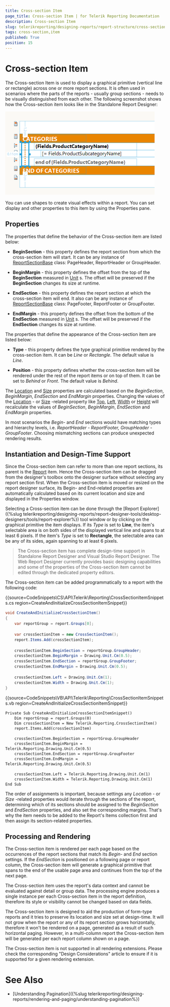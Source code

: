 ```yaml
---
title: Cross-section Item
page_title: Cross-section Item | for Telerik Reporting Documentation
description: Cross-section Item
slug: telerikreporting/designing-reports/report-structure/cross-section-item
tags: cross-section,item
published: True
position: 15
---
```


# Cross-section Item

The Cross-section Item is used to display a graphical primitive (vertical line or rectangle) across one or more report sections. It is often used in scenarios where the parts of the reports - usually group sections - needs to be visually distinguished from each other. The following screenshot shows how the Cross-section item looks like in the Standalone Report Designer: 

  ![report-items-cross-section-item](images/report-items-cross-section-item.png)

You can use shapes to create visual effects within a report. You can set display and other properties to this item by using the Properties pane.       

## Properties

The properties that define the behavior of the Cross-section item are listed below:

* __BeginSection__ - this property defines the report section from which the cross-section item will start. It can be any instance of [ReportSectionBase](/reporting/api/Telerik.Reporting.ReportSectionBase)  class: PageHeader, ReportHeader or GroupHeader. 

* __BeginMargin__ - this property defines the offset from the top of the __BeginSection__ measured in [Unit](/reporting/api/Telerik.Reporting.Drawing.Unit) s. The offset will be preserved if the __BeginSection__ changes its size at runtime. 

* __EndSection__ - this property defines the report section at which the cross-section item will end. It also can be any instance of [ReportSectionBase](/reporting/api/Telerik.Reporting.ReportSectionBase)  class: PageFooter, ReportFooter or GroupFooter. 

* __EndMargin__ - this property defines the offset from the bottom of the __EndSection__ measured in [Unit](/reporting/api/Telerik.Reporting.Drawing.Unit) s. The offset will be preserved if the __EndSection__ changes its size at runtime. 

The properties that define the appearance of the Cross-section item are listed below: 

* __Type__ - this property defines the type graphical primitive rendered by the cross-section item. It can be *Line* or *Rectangle*. The default value is *Line*.             

* __Position__ - this property defines whether the cross-section item will be rendered under the rest of the report items or on top of them. It can be set to *Behind* or *Front*. The default value is *Behind*.             

The [Location](/reporting/api/Telerik.Reporting.ReportItem#Telerik_Reporting_ReportItem_Location) and [Size](/reporting/api/Telerik.Reporting.ReportItem#Telerik_Reporting_ReportItem_Size)  properties are calculated based on the *BeginSection*, *BeginMargin*, *EndSection* and *EndMargin* properties. Changing the values of the [Location](/reporting/api/Telerik.Reporting.ReportItem#Telerik_Reporting_ReportItem_Location) - or [Size](/reporting/api/Telerik.Reporting.ReportItem#Telerik_Reporting_ReportItem_Size) -related property like [Top](/reporting/api/Telerik.Reporting.ReportItem#Telerik_Reporting_ReportItem_Top), [Left](/reporting/api/Telerik.Reporting.ReportItem#Telerik_Reporting_ReportItem_Left), [Width](/reporting/api/Telerik.Reporting.ReportItem#Telerik_Reporting_ReportItem_Width)  or [Height](/reporting/api/Telerik.Reporting.ReportItem#Telerik_Reporting_ReportItem_Height) will recalculate the values of *BeginSection*, *BeginMargin*, *EndSection* and *EndMargin* properties. 

In most scenarios the *Begin-* and *End* sections would have matching types and hierarchy levels, i.e. *ReportHeader - ReportFooter, GroupHeader - GroupFooter*. Choosing mismatching sections can produce unexpected rendering results. 

## Instantiation and Design-Time Support

Since the Cross-section item can refer to more than one report sections, its parent is the  [Report](/reporting/api/Telerik.Reporting.Report) item. Hence the Cross-section item can be dragged from the designer's toolbox onto the designer surface without selecting any report section first. When the Cross-section item is moved or resized on the report designer surface, its Begin- and End-related properties are automatically calculated based on its current location and size and displayed in the Properties window. 

Selecting a Cross-section item can be done through the [Report Explorer]({%slug telerikreporting/designing-reports/report-designer-tools/desktop-designers/tools/report-explorer%}) tool window or by clicking on the graphical primitive the item displays. If its *Type* is set to __Line__, the item's selectable area is on both sides of the displayed vertical line and spans to at least 6 pixels. If the item's *Type* is set to __Rectangle__, the selectable area can be any of its sides, again spanning to at least 6 pixels. 

> The Cross-section item has complete design-time support in Standalone Report Designer and Visual Studio Report Designer. The Web Report Designer currently provides basic designing capabilities and some of the properties of the Cross-section item cannot be edited through the dedicated property editors.


The Cross-section item can be added programmatically to a report with the following code: 

{{source=CodeSnippets\CS\API\Telerik\Reporting\CrossSectionItemSnippets.cs region=CreateAndInitializeCrossSectionItemSnippet}}
````c#
void CreateAndInitializeCrossSectionItem()
{
    var reportGroup = report.Groups[0];

    var crossSectionItem = new CrossSectionItem();
    report.Items.Add(crossSectionItem);

    crossSectionItem.BeginSection = reportGroup.GroupHeader;
    crossSectionItem.BeginMargin = Drawing.Unit.Cm(0.5);
    crossSectionItem.EndSection = reportGroup.GroupFooter;
    crossSectionItem.EndMargin = Drawing.Unit.Cm(0.5);

    crossSectionItem.Left = Drawing.Unit.Cm(1);
    crossSectionItem.Width = Drawing.Unit.Cm(1);
}
````
{{source=CodeSnippets\VB\API\Telerik\Reporting\CrossSectionItemSnippets.vb region=CreateAndInitializeCrossSectionItemSnippet}}
````vb.net
Private Sub CreateAndInitializeCrossSectionItemSnippet()
    Dim reportGroup = report.Groups(0)
    Dim crossSectionItem = New Telerik.Reporting.CrossSectionItem()
    report.Items.Add(crossSectionItem)

    crossSectionItem.BeginSection = reportGroup.GroupHeader
    crossSectionItem.BeginMargin = Telerik.Reporting.Drawing.Unit.Cm(0.5)
    crossSectionItem.EndSection = reportGroup.GroupFooter
    crossSectionItem.EndMargin = Telerik.Reporting.Drawing.Unit.Cm(0.5)

    crossSectionItem.Left = Telerik.Reporting.Drawing.Unit.Cm(1)
    crossSectionItem.Width = Telerik.Reporting.Drawing.Unit.Cm(1)
End Sub
````

The order of assignments is important, because settings any *Location* - or *Size* -related properties would iterate through the sections of the report, determining which of its sections should be assigned to the *BeginSection* and *EndSection* properties, and also set the corresponding margins. That's why the item needs to be added to the Report's Items collection first and then assign its section-related properties. 

## Processing and Rendering

The Cross-section item is rendered per each page based on the occurrences of the report sections that match its *Begin-* and *End* section settings. If the *EndSection* is positioned on a following page or report column, the Cross-section item will generate a graphical primitive that spans to the end of the usable page area and continues from the top of the next page. 

The Cross-section item uses the report's data context and cannot be evaluated against detail or group data. The processing engine produces a single instance per each Cross-section item in the report definition, therefore its style or visibility cannot be changed based on data fields. 

The Cross-section item is designed to aid the production of form-type reports and it tries to preserve its location and size set at design-time. It will not grow when the report or any of its report section grows horizontally, therefore it won't be rendered on a page, generated as a result of such horizontal paging. However, in a multi-column report the Cross-section item will be generated per each report column shown on a page. 

The Cross-section item is not supported in all rendering extensions. Please check the corresponding "Design Considerations" article to ensure if it is supported for a given rendering extension. 


# See Also

* [Understanding Pagination]({%slug telerikreporting/designing-reports/rendering-and-paging/understanding-pagination%})

